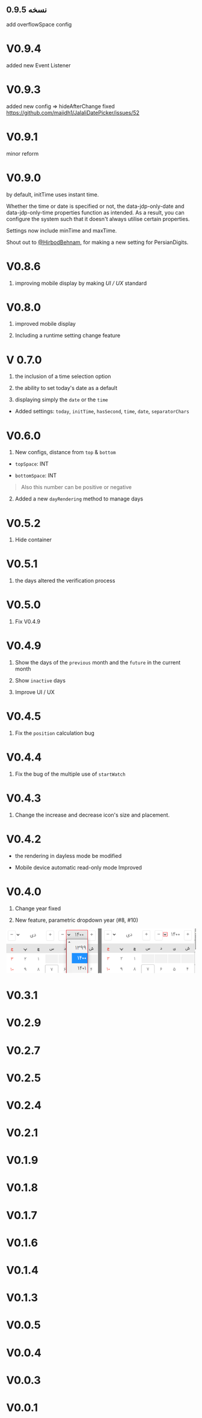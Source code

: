 
## نسخه 0.9.5

add overflowSpace config

# V0.9.4

added new Event Listener

# V0.9.3

added new config => hideAfterChange
fixed https://github.com/majidh1/JalaliDatePicker/issues/52

# V0.9.1

minor reform

# V0.9.0

by default, initTime uses instant time.

Whether the time or date is specified or not, the data-jdp-only-date and data-jdp-only-time properties function as intended. As a result, you can configure the system such that it doesn't always utilise certain properties.

Settings now include minTime and maxTime.

Shout out to [@HirbodBehnam](https://github.com/HirbodBehnam), for making a new setting for PersianDigits.

# V0.8.6
1. improving mobile display by making _UI / UX_ standard

# V0.8.0

1. improved mobile display

2. Including a runtime setting change feature

# V 0.7.0

1. the inclusion of a time selection option

2. the ability to set today's date as a default

3. displaying simply the `date` or the `time`

- Added settings: `today`, `initTime`, `hasSecond`, `time`, `date`, `separatorChars`

# V0.6.0
1. New configs, distance from `top` & `bottom`

- `topSpace`: INT

- `bottomSpace`: INT

> Also this number can be positive or negative

2. Added a new `dayRendering` method to manage days


# V0.5.2

1. Hide container

# V0.5.1
1. the days altered the verification process

# V0.5.0

1. Fix V0.4.9

# V0.4.9

1. Show the days of the `previous` month and the `future` in the current month

2. Show `inactive` days

3. Improve UI / UX

# V0.4.5

1. Fix the `position` calculation bug

# V0.4.4

1. Fix the bug of the multiple use of `startWatch`

# V0.4.3

1. Change the increase and decrease icon's size and placement.

# V0.4.2

- the rendering in dayless mode be modified

- Mobile device automatic read-only mode Improved

# V0.4.0

1. Change year fixed

2. New feature, parametric dropdown year (#8, #10)

<img src="res/DropDownAdded.png" />

# V0.3.1
# V0.2.9
# V0.2.7
# V0.2.5
# V0.2.4
# V0.2.1
# V0.1.9
# V0.1.8
# V0.1.7
# V0.1.6
# V0.1.4
# V0.1.3
# V0.0.5
# V0.0.4
# V0.0.3
# V0.0.1
